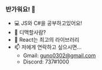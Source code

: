 ### 반가워요! 👋

- 💻 JS와 C#을 공부하고있어요!
- 🤔 디맥할사람?
- 💬 React는 최고의 라이브러리
- 📫 저에게 연락하고 싶으시면...
  - Gmail: guno0302@gmail.com
  - Discord: 737#1000

